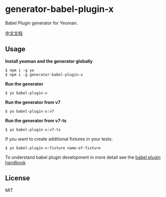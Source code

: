 # generator-babel-plugin-x

Babel Plugin generator for Yeoman.

[中文文档](./README-zh_CN.md)

## Usage

**Install yeoman and the generator globally**

```shell
$ npm i -g yo
$ npm i -g generator-babel-plugin-x
```

**Run the generator**

```shell
$ yo babel-plugin-x
```

**Run the generator from v7**

```shell
$ yo babel-plugin-x:v7
```

**Run the generator from v7-ts**

```shell
$ yo babel-plugin-x:v7-ts
```

If you want to create additional fixtures in your tests:

```shell
$ yo babel-plugin-x:fixture name-of-fixture
```

To understand babel plugin development in more detail see the [babel plugin handbook](https://github.com/thejameskyle/babel-handbook/blob/master/translations/en/plugin-handbook.md)

## License

MIT
